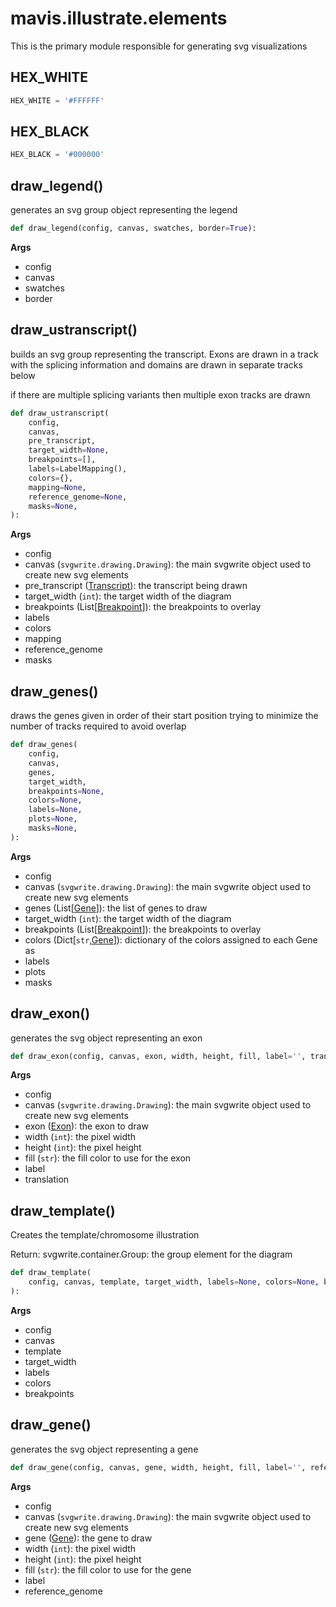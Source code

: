 # mavis.illustrate.elements

This is the primary module responsible for generating svg visualizations

## HEX_WHITE

```python
HEX_WHITE = '#FFFFFF'
```

## HEX_BLACK

```python
HEX_BLACK = '#000000'
```

## draw\_legend()

generates an svg group object representing the legend

```python
def draw_legend(config, canvas, swatches, border=True):
```

**Args**

- config
- canvas
- swatches
- border



## draw\_ustranscript()

builds an svg group representing the transcript. Exons are drawn in a track with the splicing
information and domains are drawn in separate tracks below

if there are multiple splicing variants then multiple exon tracks are drawn

```python
def draw_ustranscript(
    config,
    canvas,
    pre_transcript,
    target_width=None,
    breakpoints=[],
    labels=LabelMapping(),
    colors={},
    mapping=None,
    reference_genome=None,
    masks=None,
):
```

**Args**

- config
- canvas (`svgwrite.drawing.Drawing`): the main svgwrite object used to create new svg elements
- pre_transcript ([Transcript](../../annotate/genomic/#class-transcript)): the transcript being drawn
- target_width (`int`): the target width of the diagram
- breakpoints (List\[[Breakpoint](../../breakpoint/#class-breakpoint)\]): the breakpoints to overlay
- labels
- colors
- mapping
- reference_genome
- masks

## draw\_genes()

draws the genes given in order of their start position trying to minimize
the number of tracks required to avoid overlap

```python
def draw_genes(
    config,
    canvas,
    genes,
    target_width,
    breakpoints=None,
    colors=None,
    labels=None,
    plots=None,
    masks=None,
):
```

**Args**

- config
- canvas (`svgwrite.drawing.Drawing`): the main svgwrite object used to create new svg elements
- genes (List\[[Gene](../../annotate/genomic/#class-gene)\]): the list of genes to draw
- target_width (`int`): the target width of the diagram
- breakpoints (List\[[Breakpoint](../../breakpoint/#class-breakpoint)\]): the breakpoints to overlay
- colors (Dict\[`str`,[Gene](../../annotate/genomic/#class-gene)\]): dictionary of the colors assigned to each Gene as
- labels
- plots
- masks



## draw\_exon()

generates the svg object representing an exon

```python
def draw_exon(config, canvas, exon, width, height, fill, label='', translation=None):
```

**Args**

- config
- canvas (`svgwrite.drawing.Drawing`): the main svgwrite object used to create new svg elements
- exon ([Exon](../../annotate/genomic/#class-exon)): the exon to draw
- width (`int`): the pixel width
- height (`int`): the pixel height
- fill (`str`): the fill color to use for the exon
- label
- translation

## draw\_template()

Creates the template/chromosome illustration

Return:
svgwrite.container.Group: the group element for the diagram

```python
def draw_template(
    config, canvas, template, target_width, labels=None, colors=None, breakpoints=None
):
```

**Args**

- config
- canvas
- template
- target_width
- labels
- colors
- breakpoints

## draw\_gene()

generates the svg object representing a gene

```python
def draw_gene(config, canvas, gene, width, height, fill, label='', reference_genome=None):
```

**Args**

- config
- canvas (`svgwrite.drawing.Drawing`): the main svgwrite object used to create new svg elements
- gene ([Gene](../../annotate/genomic/#class-gene)): the gene to draw
- width (`int`): the pixel width
- height (`int`): the pixel height
- fill (`str`): the fill color to use for the gene
- label
- reference_genome

